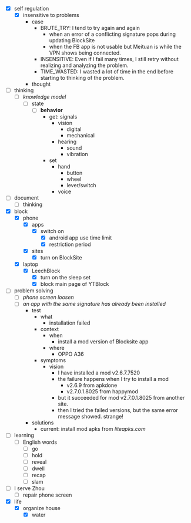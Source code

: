 - [x] self regulation
    - [x] insensitive to problems
        - case
            - BRUTE_TRY: I tend to try again and again
                - when an error of a conflicting signature pops during updating BlockSite
                - when the FB app is not usable but Meituan is while the VPN shows being connected.
            - INSENSITIVE: Even if I fail many times, I still retry without realizing and analyzing the problem.
            - TIME_WASTED: I wasted a lot of time in the end before starting to thinking of the problem.
        - thought
- [ ] thinking
    - [ ] *knowledge model*
        - [ ] state
            - [ ] **behavior**
                - get: signals
                    - vision
                        - digital
                        - mechanical
                    - hearing
                        - sound
                        - vibration
                - set
                    - hand
                        - button
                        - wheel
                        - lever/switch
                    - voice
- [ ] document
    - [ ] thinking
- [x] block
    - [x] phone
        - [x] apps
            - [x] switch on
                - [x] android app use time limit
                - [x] restriction period
        - [x] sites
            - [x] turn on BlockSite
    - [x] laptop
        - [x] LeechBlock
            - [x] turn on the sleep set
            - [x] block main page of YTBlock
- [ ] problem solving
    - [ ] *phone screen loosen*
    - [ ] *an app with the same signature has already been installed*
        - test
            - what
                - installation failed
            - context
                - when
                    - install a mod version of Blocksite app
                - where
                    - OPPO A36
            - symptoms
                - vision
                    - I have installed a mod v2.6.7.7520
                    - the failure happens when I try to install a mod
                        - v2.6.9 from apkdone
                        - v2.7.0.1.8025 from happymod
                    - but it succeeded for mod v2.7.0.1.8025 from another site.
                    - then I tried the failed versions, but the same error message showed. strange!
        - solutions
            - current: install mod apks from *liteapks.com*
- [ ] learning
    - [ ] English words
        - [ ] go
        - [ ] hold
        - [ ] reveal
        - [ ] dwell
        - [ ] recap
        - [ ] slam
- [ ] I serve Zhou
    - [ ] repair phone screen
- [x] life
    - [x] organize house
        - [x] water